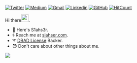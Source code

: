 [![Twitter](https://img.shields.io/badge/-Twitter-1ca0f1?style=flat-square&labelColor=1ca0f1&logo=twitter&logoColor=white&link=https://twitter.com/S1ahs3r)](https://twitter.com/S1ahs3r)
[![Medium](https://img.shields.io/badge/-Medium-000?style=flat-square&logo=Medium&logoColor=white&link=https://medium.com/@S1ahs3r/)](https://medium.com/@S1ahs3r/)
[![Gmail](https://img.shields.io/badge/-Gmail-c14438?style=flat-square&logo=Gmail&logoColor=white&link=mailto:skyslahser@gmail.com)](mailto:skyslahser@gmail.com)
[![Linkedin](https://img.shields.io/badge/-Linkedin-blue?style=flat-square&logo=Linkedin&logoColor=white&link=https://www.linkedin.com/in/slahser/)](https://www.linkedin.com/in/slahser/)
[![GitHub](https://img.shields.io/badge/-Linkedin-000?style=flat-square&logo=Github)](https://github.com/Slahser)
[![HitCount](http://hits.dwyl.com/Slahser/Slahser.svg)](http://hits.dwyl.com/Slahser/Slahser)

Hi there<img src="https://github.com/TheDudeThatCode/TheDudeThatCode/blob/master/Assets/Hi.gif" width="24px">.

- :star2: Here's S1ahs3r.
- :cyclone: Reach me at [slahser.com](https://www.slahser.com).
- :curly_loop: [DBAD License](https://dbad-license.org/) Backer.
- :smiling_imp: Don't care about other things about me. 

![](https://github-readme-stats.vercel.app/api?username=slahser&show_icons=true&title_color=fff&icon_color=79ff97&text_color=9f9f9f&bg_color=151515)
